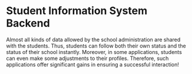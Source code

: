 # Student Information System Backend
Almost all kinds of data allowed by the school administration are shared with the students. Thus, students can follow both their own status and the status of their school instantly. Moreover, in some applications, students can even make some adjustments to their profiles. Therefore, such applications offer significant gains in ensuring a successful interaction!
